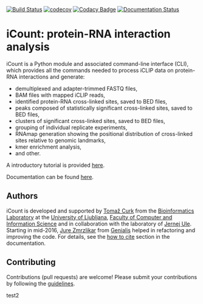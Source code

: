 [![Build Status](https://travis-ci.com/tomazc/iCount.svg?token=MxKtDvsXZMsCDvfFpmd6&branch=master)](https://travis-ci.com/tomazc/iCount)
[![codecov](https://codecov.io/gh/tomazc/iCount/branch/master/graph/badge.svg?token=JhUJ66rnJ3)](https://codecov.io/gh/tomazc/iCount)
[![Codacy Badge](https://api.codacy.com/project/badge/Grade/bb21b3cc5fcd420c885ed12bf8393065)](https://www.codacy.com?utm_source=github.com&amp;utm_medium=referral&amp;utm_content=tomazc/iCount&amp;utm_campaign=Badge_Grade)
[![Documentation Status](https://readthedocs.org/projects/icount/badge/?version=latest)](http://icount.readthedocs.io/en/latest/?badge=latest)

# iCount: protein-RNA interaction analysis

iCount is a Python module and associated command-line interface (CLI),
which provides all the commands needed to process iCLIP data on 
protein-RNA interactions and generate:
 
+ demultiplexed and adapter-trimmed FASTQ files,
+ BAM files with mapped iCLIP reads,
+ identified protein-RNA cross-linked sites, saved to BED files,
+ peaks composed of statistically significant cross-linked sites, saved to BED files,
+ clusters of significant cross-linked sites, saved to BED files,
+ grouping of individual replicate experiments,
+ RNAmap generation showing the positional distribution of cross-linked sites relative to genomic landmarks,
+ kmer enrichment analysis,
+ and other.

A introductory tutorial is provided [here](http://icount.readthedocs.io/en/latest/tutorial/index.html).

Documentation can be found [here](http://icount.readthedocs.io/en/latest/index.html).


## Authors

iCount is developed and supported by [Tomaž Curk](http://curk.info) from the 
[Bioinformatics Laboratory](http://biolab.si) at the [University of Ljubljana](http://www.uni-lj.si), 
[Faculty of Computer and Information Science](http://www.fri.uni-lj.si) and in collaboration with 
the laboratory of [Jernej Ule](http://ulelab.info). Starting in mid-2016, 
[Jure Zmrzlikar](https://github.com/JureZmrzlikar) from [Genialis](http://www.genialis.com) helped in
refactoring and improving the code. For details, see the 
[how to cite](http://icount.readthedocs.io/en/latest/index.html) section in the documentation.


## Contributing

Contributions (pull requests) are welcome! Please submit your contributions by following the
[guidelines](http://icount.readthedocs.io/en/latest/contributing.html).


test2